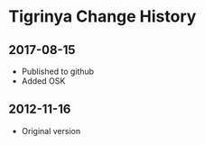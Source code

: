 # Tigrinya Change History

## 2017-08-15
* Published to github
* Added OSK

## 2012-11-16
* Original version
